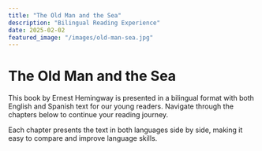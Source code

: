 ```yaml
---
title: "The Old Man and the Sea"
description: "Bilingual Reading Experience"
date: 2025-02-02
featured_image: "/images/old-man-sea.jpg"
---
```


# The Old Man and the Sea

This book by Ernest Hemingway is presented in a bilingual format with both English and Spanish text for our young readers. Navigate through the chapters below to continue your reading journey.

Each chapter presents the text in both languages side by side, making it easy to compare and improve language skills.
